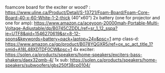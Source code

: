 foamcore board for the exciter or wood? : https://www.uline.ca/Product/Detail/S-13721/Foam-Board/Foam-Core-Board-40-x-60-White-1-2-thick (40"x60")
2x battery (one for projector and one for amp): https://www.amazon.ca/aceyoon-20000mah-Portable-Multi-Voltage-Adjustable/dp/B0745CZDDL/ref=sr_1_12_sspa?ie=UTF8&qid=1546270619&sr=8-12-spons&keywords=battery+pack+laptop+24v&psc=1
amp class-d: https://www.amazon.ca/gp/product/B078YQGXR5/ref=ox_sc_act_title_1?smid=A18L48XDTDF0CW&psc=1
4x exciter: https://solen.ca/products/speakers/home-speakers/exciters-bass-shakers/daex32qmb-4/
1x sub: https://solen.ca/products/speakers/home-speakers/subwoofers/gbs250f38cp0104/